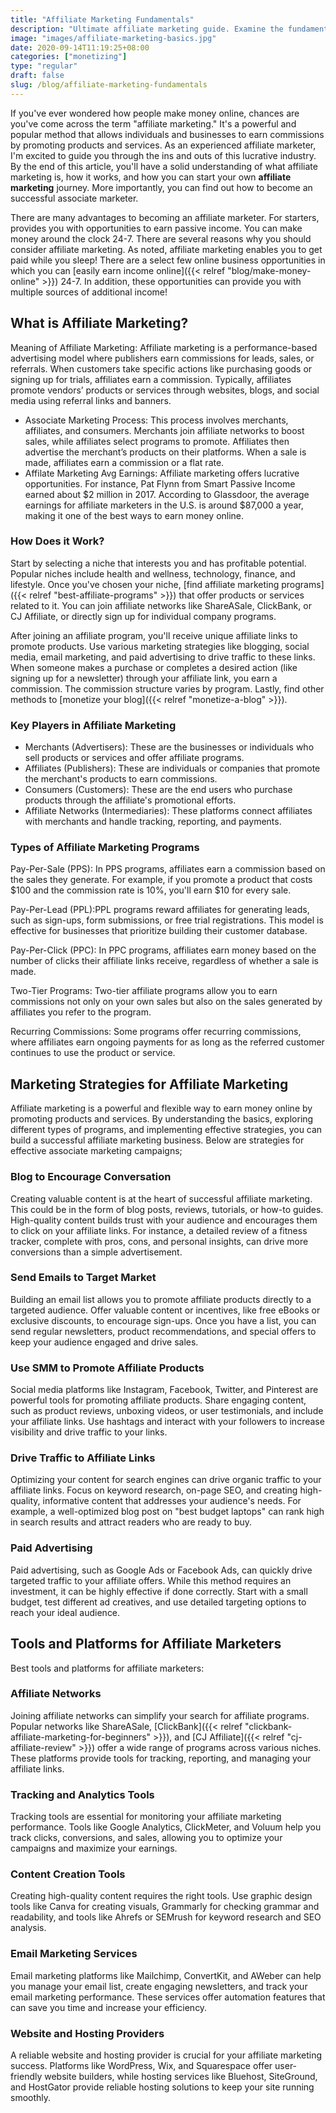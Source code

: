 ```yaml
---
title: "Affiliate Marketing Fundamentals"
description: "Ultimate affiliate marketing guide. Examine the fundamentals, process and how to get started."
image: "images/affiliate-marketing-basics.jpg"
date: 2020-09-14T11:19:25+08:00
categories: ["monetizing"]
type: "regular"
draft: false
slug: /blog/affiliate-marketing-fundamentals
---
```


If you've ever wondered how people make money online, chances are you've come across the term "affiliate marketing." It's a powerful and popular method that allows individuals and businesses to earn commissions by promoting products and services. As an experienced affiliate marketer, I'm excited to guide you through the ins and outs of this lucrative industry. By the end of this article, you'll have a solid understanding of what affiliate marketing is, how it works, and how you can start your own **affiliate marketing** journey. More importantly, you can find out how to become an successful associate marketer.

There are many advantages to becoming an affiliate marketer. For starters, provides you with opportunities to earn passive income. You can make money around the clock 24-7. There are several reasons why you should consider affiliate marketing. As noted, affiliate marketing enables you to get paid while you sleep! There are a select few online business opportunities in which you can [easily earn income online]({{< relref "blog/make-money-online" >}}) 24-7. In addition, these opportunities can provide you with multiple sources of additional income!

## What is Affiliate Marketing?

Meaning of Affiliate Marketing: Affiliate marketing is a performance-based advertising model where publishers earn commissions for leads, sales, or referrals. When customers take specific actions like purchasing goods or signing up for trials, affiliates earn a commission. Typically, affiliates promote vendors’ products or services through websites, blogs, and social media using referral links and banners.

* Associate Marketing Process: This process involves merchants, affiliates, and consumers. Merchants join affiliate networks to boost sales, while affiliates select programs to promote. Affiliates then advertise the merchant’s products on their platforms. When a sale is made, affiliates earn a commission or a flat rate.
* Affilate Marketing Avg Earnings: Affiliate marketing offers lucrative opportunities. For instance, Pat Flynn from Smart Passive Income earned about $2 million in 2017. According to Glassdoor, the average earnings for affiliate marketers in the U.S. is around $87,000 a year, making it one of the best ways to earn money online.

### How Does it Work?

Start by selecting a niche that interests you and has profitable potential. Popular niches include health and wellness, technology, finance, and lifestyle. Once you've chosen your niche, [find affiliate marketing programs]({{< relref "best-affiliate-programs" >}}) that offer products or services related to it. You can join affiliate networks like ShareASale, ClickBank, or CJ Affiliate, or directly sign up for individual company programs.

After joining an affiliate program, you'll receive unique affiliate links to promote products. Use various marketing strategies like blogging, social media, email marketing, and paid advertising to drive traffic to these links. When someone makes a purchase or completes a desired action (like signing up for a newsletter) through your affiliate link, you earn a commission. The commission structure varies by program. Lastly, find other methods to [monetize your blog]({{< relref "monetize-a-blog" >}}).

### Key Players in Affiliate Marketing

* Merchants (Advertisers): These are the businesses or individuals who sell products or services and offer affiliate programs.
* Affiliates (Publishers): These are individuals or companies that promote the merchant's products to earn commissions.
* Consumers (Customers): These are the end users who purchase products through the affiliate's promotional efforts.
* Affiliate Networks (Intermediaries): These platforms connect affiliates with merchants and handle tracking, reporting, and payments.

### Types of Affiliate Marketing Programs

Pay-Per-Sale (PPS): In PPS programs, affiliates earn a commission based on the sales they generate. For example, if you promote a product that costs $100 and the commission rate is 10%, you'll earn $10 for every sale.

Pay-Per-Lead (PPL):PPL programs reward affiliates for generating leads, such as sign-ups, form submissions, or free trial registrations. This model is effective for businesses that prioritize building their customer database.

Pay-Per-Click (PPC): In PPC programs, affiliates earn money based on the number of clicks their affiliate links receive, regardless of whether a sale is made.

Two-Tier Programs: Two-tier affiliate programs allow you to earn commissions not only on your own sales but also on the sales generated by affiliates you refer to the program.

Recurring Commissions: Some programs offer recurring commissions, where affiliates earn ongoing payments for as long as the referred customer continues to use the product or service.

## Marketing Strategies for Affiliate Marketing

Affiliate marketing is a powerful and flexible way to earn money online by promoting products and services. By understanding the basics, exploring different types of programs, and implementing effective strategies, you can build a successful affiliate marketing business. Below are strategies for effective associate marketing campaigns;

### Blog to Encourage Conversation

Creating valuable content is at the heart of successful affiliate marketing. This could be in the form of blog posts, reviews, tutorials, or how-to guides. High-quality content builds trust with your audience and encourages them to click on your affiliate links. For instance, a detailed review of a fitness tracker, complete with pros, cons, and personal insights, can drive more conversions than a simple advertisement.

### Send Emails to Target Market

Building an email list allows you to promote affiliate products directly to a targeted audience. Offer valuable content or incentives, like free eBooks or exclusive discounts, to encourage sign-ups. Once you have a list, you can send regular newsletters, product recommendations, and special offers to keep your audience engaged and drive sales.

### Use SMM to Promote Affiliate Products

Social media platforms like Instagram, Facebook, Twitter, and Pinterest are powerful tools for promoting affiliate products. Share engaging content, such as product reviews, unboxing videos, or user testimonials, and include your affiliate links. Use hashtags and interact with your followers to increase visibility and drive traffic to your links.

### Drive Traffic to Affiliate Links

Optimizing your content for search engines can drive organic traffic to your affiliate links. Focus on keyword research, on-page SEO, and creating high-quality, informative content that addresses your audience's needs. For example, a well-optimized blog post on "best budget laptops" can rank high in search results and attract readers who are ready to buy.

### Paid Advertising

Paid advertising, such as Google Ads or Facebook Ads, can quickly drive targeted traffic to your affiliate offers. While this method requires an investment, it can be highly effective if done correctly. Start with a small budget, test different ad creatives, and use detailed targeting options to reach your ideal audience.

## Tools and Platforms for Affiliate Marketers

Best tools and platforms for affiliate marketers:

### Affiliate Networks

Joining affiliate networks can simplify your search for affiliate programs. Popular networks like ShareASale, [ClickBank]({{< relref "clickbank-affiliate-marketing-for-beginners" >}}), and [CJ Affiliate]({{< relref "cj-affiliate-review" >}}) offer a wide range of programs across various niches. These platforms provide tools for tracking, reporting, and managing your affiliate links.

### Tracking and Analytics Tools

Tracking tools are essential for monitoring your affiliate marketing performance. Tools like Google Analytics, ClickMeter, and Voluum help you track clicks, conversions, and sales, allowing you to optimize your campaigns and maximize your earnings.

### Content Creation Tools

Creating high-quality content requires the right tools. Use graphic design tools like Canva for creating visuals, Grammarly for checking grammar and readability, and tools like Ahrefs or SEMrush for keyword research and SEO analysis.

### Email Marketing Services

Email marketing platforms like Mailchimp, ConvertKit, and AWeber can help you manage your email list, create engaging newsletters, and track your email marketing performance. These services offer automation features that can save you time and increase your efficiency.

### Website and Hosting Providers

A reliable website and hosting provider is crucial for your affiliate marketing success. Platforms like WordPress, Wix, and Squarespace offer user-friendly website builders, while hosting services like Bluehost, SiteGround, and HostGator provide reliable hosting solutions to keep your site running smoothly.
